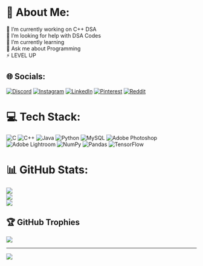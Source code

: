 # 💫 About Me:
🔭 I’m currently working on C++ DSA<br>🤝 I’m looking for help with DSA Codes<br>🌱 I’m currently learning<br>💬 Ask me about Programming<br>⚡ LEVEL UP


## 🌐 Socials:
[![Discord](https://img.shields.io/badge/Discord-%237289DA.svg?logo=discord&logoColor=white)](https://discord.gg/706037710896365630) [![Instagram](https://img.shields.io/badge/Instagram-%23E4405F.svg?logo=Instagram&logoColor=white)](https://instagram.com/devansh_chauhan_ig) [![LinkedIn](https://img.shields.io/badge/LinkedIn-%230077B5.svg?logo=linkedin&logoColor=white)](https://linkedin.com/in/devansh-chauhan-2b13581a1) [![Pinterest](https://img.shields.io/badge/Pinterest-%23E60023.svg?logo=Pinterest&logoColor=white)](https://pinterest.com/chauhandevansh9) [![Reddit](https://img.shields.io/badge/Reddit-%23FF4500.svg?logo=Reddit&logoColor=white)](https://reddit.com/user/IFEELKINGDC) 

# 💻 Tech Stack:
![C](https://img.shields.io/badge/c-%2300599C.svg?style=for-the-badge&logo=c&logoColor=white) ![C++](https://img.shields.io/badge/c++-%2300599C.svg?style=for-the-badge&logo=c%2B%2B&logoColor=white) ![Java](https://img.shields.io/badge/java-%23ED8B00.svg?style=for-the-badge&logo=java&logoColor=white) ![Python](https://img.shields.io/badge/python-3670A0?style=for-the-badge&logo=python&logoColor=ffdd54) ![MySQL](https://img.shields.io/badge/mysql-%2300f.svg?style=for-the-badge&logo=mysql&logoColor=white) ![Adobe Photoshop](https://img.shields.io/badge/adobephotoshop-%2331A8FF.svg?style=for-the-badge&logo=adobephotoshop&logoColor=white) ![Adobe Lightroom](https://img.shields.io/badge/Adobe%20Lightroom-31A8FF.svg?style=for-the-badge&logo=Adobe%20Lightroom&logoColor=white) ![NumPy](https://img.shields.io/badge/numpy-%23013243.svg?style=for-the-badge&logo=numpy&logoColor=white) ![Pandas](https://img.shields.io/badge/pandas-%23150458.svg?style=for-the-badge&logo=pandas&logoColor=white) ![TensorFlow](https://img.shields.io/badge/TensorFlow-%23FF6F00.svg?style=for-the-badge&logo=TensorFlow&logoColor=white)
# 📊 GitHub Stats:
![](https://github-readme-stats.vercel.app/api?username=Devansh-Chauhan-GitHub&theme=radical&hide_border=false&include_all_commits=true&count_private=true)<br/>
![](https://github-readme-streak-stats.herokuapp.com/?user=Devansh-Chauhan-GitHub&theme=radical&hide_border=false)<br/>
![](https://github-readme-stats.vercel.app/api/top-langs/?username=Devansh-Chauhan-GitHub&theme=radical&hide_border=false&include_all_commits=true&count_private=true&layout=compact)

## 🏆 GitHub Trophies
![](https://github-profile-trophy.vercel.app/?username=Devansh-Chauhan-GitHub&theme=radical&no-frame=false&no-bg=true&margin-w=4)

---
[![](https://visitcount.itsvg.in/api?id=Devansh-Chauhan-GitHub&icon=9&color=10)](https://visitcount.itsvg.in)

<!-- Proudly created with GPRM ( https://gprm.itsvg.in ) -->
